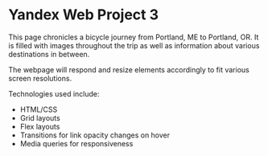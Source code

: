# Yandex Web Project 3


This page chronicles a bicycle journey from Portland, ME to Portland, OR. It is filled with images throughout the trip as well as information about various destinations in between.

The webpage will respond and resize elements accordingly to fit various screen resolutions.

Technologies used include: 
- HTML/CSS
- Grid layouts
- Flex layouts
- Transitions for link opacity changes on hover
- Media queries for responsiveness
